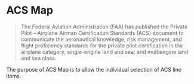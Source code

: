 # ACS Map

> The Federal Aviation Administration (FAA) has published the Private Pilot – Airplane Airman Certification Standards (ACS) document to communicate the aeronautical knowledge, risk management, and flight proficiency standards for the private pilot certification in the airplane category, single-engine land and sea; and multiengine land and sea class. 

The purpose of ACS Map is to allow the individual selection of ACS line items.